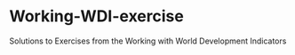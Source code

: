 # Working-WDI-exercise
 
Solutions to Exercises from the Working with World Development Indicators 
